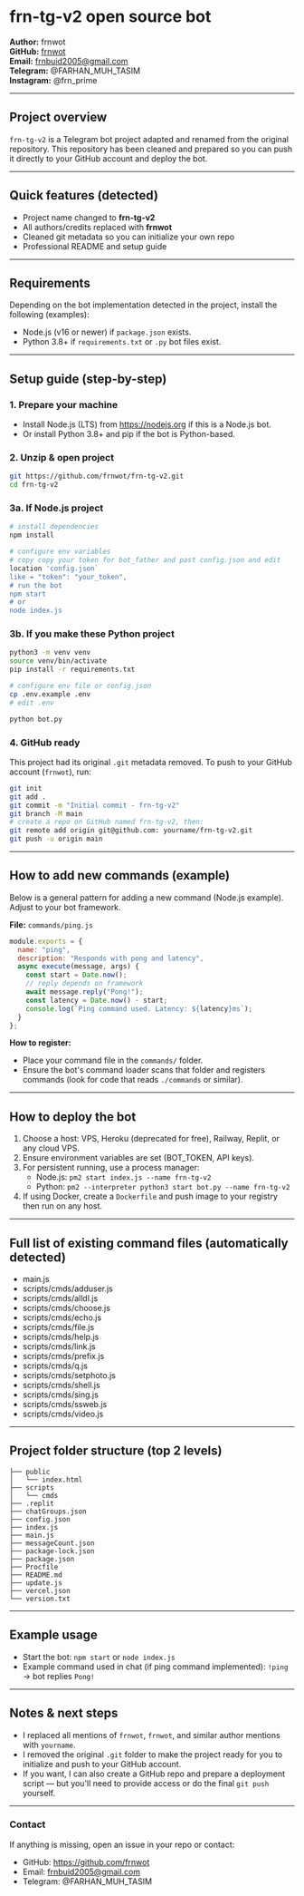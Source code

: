 # frn-tg-v2 open source bot

**Author:** frnwot  
**GitHub:** [frnwot](https://github.com/frnwot)  
**Email:** frnbuid2005@gmail.com  
**Telegram:** @FARHAN_MUH_TASIM  
**Instagram:** @frn_prime

---

## Project overview

`frn-tg-v2` is a Telegram bot project adapted and renamed from the original repository. This repository has been cleaned and prepared so you can push it directly to your GitHub account and deploy the bot.

---

## Quick features (detected)

- Project name changed to **frn-tg-v2**
- All authors/credits replaced with **frnwot**
- Cleaned git metadata so you can initialize your own repo
- Professional README and setup guide

---

## Requirements

Depending on the bot implementation detected in the project, install the following (examples):

- Node.js (v16 or newer) if `package.json` exists.
- Python 3.8+ if `requirements.txt` or `.py` bot files exist.

---

## Setup guide (step-by-step)

### 1. Prepare your machine
- Install Node.js (LTS) from https://nodejs.org if this is a Node.js bot.
- Or install Python 3.8+ and pip if the bot is Python-based.

### 2. Unzip & open project
```bash
git https://github.com/frnwot/frn-tg-v2.git
cd frn-tg-v2
```

### 3a. If Node.js project
```bash
# install dependencies
npm install

# configure env variables
# copy copy your token for bot_father and past config.json and edit
location 'config.json`
like = "token": "your_token",
# run the bot
npm start
# or
node index.js
```

### 3b. If you make these Python project 
```bash
python3 -m venv venv
source venv/bin/activate
pip install -r requirements.txt

# configure env file or config.json
cp .env.example .env
# edit .env

python bot.py
```

### 4. GitHub ready
This project had its original `.git` metadata removed. To push to your GitHub account (`frnwot`), run:
```bash
git init
git add .
git commit -m "Initial commit - frn-tg-v2"
git branch -M main
# create a repo on GitHub named frn-tg-v2, then:
git remote add origin git@github.com: yourname/frn-tg-v2.git
git push -u origin main
```

---

## How to add new commands (example)

Below is a general pattern for adding a new command (Node.js example). Adjust to your bot framework.

**File:** `commands/ping.js`
```js
module.exports = {
  name: "ping",
  description: "Responds with pong and latency",
  async execute(message, args) {
    const start = Date.now();
    // reply depends on framework
    await message.reply("Pong!");
    const latency = Date.now() - start;
    console.log(`Ping command used. Latency: ${latency}ms`);
  }
};
```

**How to register:**
- Place your command file in the `commands/` folder.
- Ensure the bot's command loader scans that folder and registers commands (look for code that reads `./commands` or similar).

---

## How to deploy the bot

1. Choose a host: VPS, Heroku (deprecated for free), Railway, Replit, or any cloud VPS.
2. Ensure environment variables are set (BOT_TOKEN, API keys).
3. For persistent running, use a process manager:
   - Node.js: `pm2 start index.js --name frn-tg-v2`
   - Python: `pm2 --interpreter python3 start bot.py --name frn-tg-v2`
4. If using Docker, create a `Dockerfile` and push image to your registry then run on any host.

---

## Full list of existing command files (automatically detected)

- main.js
- scripts/cmds/adduser.js
- scripts/cmds/alldl.js
- scripts/cmds/choose.js
- scripts/cmds/echo.js
- scripts/cmds/file.js
- scripts/cmds/help.js
- scripts/cmds/link.js
- scripts/cmds/prefix.js
- scripts/cmds/q.js
- scripts/cmds/setphoto.js
- scripts/cmds/shell.js
- scripts/cmds/sing.js
- scripts/cmds/ssweb.js
- scripts/cmds/video.js

---

## Project folder structure (top 2 levels)

```
├── public
│   └── index.html
├── scripts
│   └── cmds
├── .replit
├── chatGroups.json
├── config.json
├── index.js
├── main.js
├── messageCount.json
├── package-lock.json
├── package.json
├── Procfile
├── README.md
├── update.js
├── vercel.json
└── version.txt
```

---

## Example usage

- Start the bot: `npm start` or `node index.js`
- Example command used in chat (if ping command implemented): `!ping` → bot replies `Pong!`

---

## Notes & next steps

- I replaced all mentions of `frnwot`, `frnwot`, and similar author mentions with `yourname`.
- I removed the original `.git` folder to make the project ready for you to initialize and push to your GitHub account.
- If you want, I can also create a GitHub repo and prepare a deployment script — but you'll need to provide access or do the final `git push` yourself.

---

### Contact

If anything is missing, open an issue in your repo or contact:

- GitHub: https://github.com/frnwot
- Email: frnbuid2005@gmail.com
- Telegram: @FARHAN_MUH_TASIM
